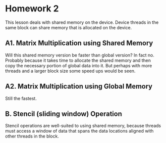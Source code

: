 # Homework 2

This lesson deals with shared memory on the device.  Device threads in the same block can share memory that is allocated on the device.

## **A1. Matrix Multiplication using Shared Memory**

Will this shared memory version be faster than global version?  In fact no.  Probably because it takes time to allocate the shared memory and then copy the necessary portion of global data into it.  But perhaps with more threads and a larger block size some speed ups would be seen.

## **A2. Matrix Multiplication using Global Memory**

Still the fastest.

## **B. Stencil (sliding window) Operation**

Stencil operations are well-suited to using shared memory, because threads must access a window of data that spans the data locations aligned with other threads in the block.

